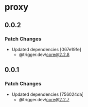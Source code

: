 # proxy

## 0.0.2

### Patch Changes

- Updated dependencies [067e19fe]
  - @trigger.dev/core@2.2.8

## 0.0.1

### Patch Changes

- Updated dependencies [756024da]
  - @trigger.dev/core@2.2.7
